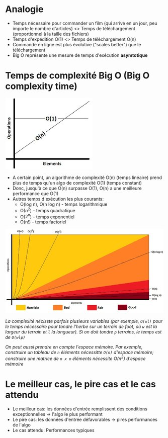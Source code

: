 # Analogie
- Temps nécessaire pour commander un film (qui arrive en un jour, peu importe le nombre d'articles) <> Temps de téléchargement (proportionnel à la taille des fichiers)
- Temps d'expédition O(1) <> Temps de téléchargement O(n)
- Commande en ligne est plus évolutive ("scales better") que le téléchargement
- Big O représente une mesure de temps d'exécution **asymtotique**

# Temps de complexité Big O (Big O complexity time)
![alt text](images/Figure_7.1_B15403.jpg)
- A certain point, un algorithme de complexité O(n) (temps linéaire) prend plus de temps qu'un algo de complexité O(1) (temps constant)
- Donc, jusqu'à ce que O(n) surpasse O(1), O(n) a une meilleure performance que O(1)
- Autres temps d'exécution les plus courants: 
    - O(log n), O(n log n) - temps logarithmique
    - O($n^2$) - temps quadratique
    - O($2^n$) - temps exponentiel
    - O(n!) - temps factoriel

![alt text](images/Figure_7.2_B15403.jpg)

*La complexité nécisste parfois plusieurs variables (par exemple, `O(wl)` pour le temps nécessaire pour tondre l'herbe sur un terrain de foot, où `w` est la largeur du terrain et `l` la longueur). Si on doit tondre `p` terrains, le temps est de `O(wlp)`*

*On peut aussi prendre en compte l'espace mémoire. Par exemple, construire un tableau de `n` éléments nécessitte `O(n)` d'espace mémoire; construire une matrice de `n x n` éléments nécessite O($n^2$) d'espace mémoire*

# Le meilleur cas, le pire cas et le cas attendu
- Le meilleur cas: les données d'entrée remplissent des conditions exceptionnelles &rarr; l'algo le plus performant
- Le pire cas: les données d'entrée défavorables &rarr; pires performances de l'algo
- Le cas attendu: Performances typiques
